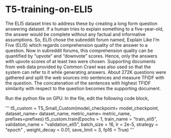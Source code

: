 # T5-training-on-ELI5

The ELI5 dataset tries to address these by creating a long form question answering
dataset. If a human tries to explain something to a five-year-old, the answer would be complete without
any factual and informative assumptions. So, ELI5 chose the subreddit forum named, Explain Like I’m Five
(ELI5) which regards comprehension quality of the answer to a question. Now in subreddit forums, this
comprehension quality can be quantified by “upvote” and “downvote” scores. Hence, only the answers
with upvote scores of at least two were chosen. Supporting documents from web data provided by
Common Crawl was also used so that the system can refer to it while generating answers. About 272K
questions were gathered and split the web sources into sentences and measure TFIDF with the question.
The concatenation of the sentences with highest TFIDF similarity with respect to the question becomes
the supporting document.

Run the python file on GPU. In the file, edit the following code block,

'''
  t5_custom = T5_Small_Custom(model_checkpoint= model_checkpoint, dataset_name= dataset_name, metric_name= metric_name, prefixes=prefixes)
  t5_custom.train(Epochs = 1, train_name = "train_eli5", validation_name = "validation_eli5", 
                      batch_size = 16, lr = 2e-5, strategy = "epoch" , weight_decay = 0.01, save_limit = 3, fp16 = True)
'''
